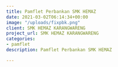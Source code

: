 ```yaml
---
title: Pamflet Perbankan SMK HEMAZ
date: 2021-03-02T06:14:34+00:00
image: "/uploads/fixpbk.png"
client: SMK HEMAZ KARANGWARENG
project_url: SMK HEMAZ KARANGWARENG
categories:
- pamflet
description: Pamflet Perbankan SMK HEMAZ

---
```

